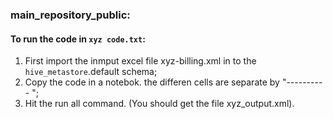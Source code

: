 ### main_repository_public:
#### To run the code in `xyz code.txt`:
1. First import the inmput excel file xyz-billing.xml in to the `hive_metastore`.default schema;
2. Copy the code in a notebok. the differen cells are separate by "---------- ";
3. Hit the run all command. (You should get the file xyz_output.xml). 
